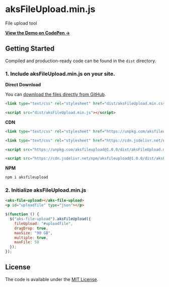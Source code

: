 # aksFileUpload.min.js
File upload tool

**[View the Demo on CodePen &rarr;](https://codepen.io/ahmetaksungur/pen/oNxqNpx)**

## Getting Started

Compiled and production-ready code can be found in the `dist` directory.

### 1. Include aksFileUpload.min.js on your site.

**Direct Download**

You can [download the files directly from GitHub](https://github.com/Ahmetaksungur/aksfileupload/archive/master.zip).

```html
<link type="text/css" rel="stylesheet" href="dist/aksFileUpload.min.css">
```

```html
<script src="dist/aksFileUpload.min.js"></script>
```

**CDN**

```html
<link type="text/css" rel="stylesheet" href="https://unpkg.com/aksfileupload@1.0.0/dist/aksFileUpload.min.css">
```

```html
<link type="text/css" rel="stylesheet" href="https://cdn.jsdelivr.net/npm/aksfileupload@1.0.0/dist/aksFileUpload.min.css">
```

```html
<script src="https://unpkg.com/aksfileupload@1.0.0/dist/aksFileUpload.min.js"></script>
```

```html
<script src="https://cdn.jsdelivr.net/npm/aksfileupload@1.0.0/dist/aksFileUpload.min.js"></script>
```

**NPM**

```bash
npm i aksfileupload
```


### 2. Initialize aksFileUpload.min.js

```html
<aks-file-upload></aks-file-upload>
<p id="uploadfile" type="json"></p>
```

```js
$(function () {
  $("aks-file-upload").aksFileUpload({
    fileUpload: "#uploadfile",
    dragDrop: true,
    maxSize: "90 GB",
    multiple: true,
    maxFile: 50
  });
});
```

## License

The code is available under the [MIT License](https://github.com/Ahmetaksungur/aksfileupload/blob/master/LICENSE).
